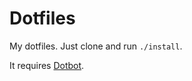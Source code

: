 # Dotfiles

My dotfiles. Just clone and run `./install`.

It requires [Dotbot](https://github.com/anishathalye/dotbot).

